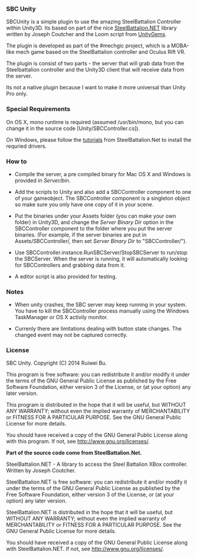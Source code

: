 ### SBC Unity

SBCUnity is a simple plugin to use the amazing SteelBattalion Controller within Unity3D. Its based on part of the nice [SteelBattalion.NET](http://steelbattalionnet.codeplex.com/) library written by Joseph Coutcher and the Loom script from [UnityGems](http://unitygems.com/threads/).

The plugin is developed as part of the #mechgic project, which is a MOBA-like mech game based on the SteelBattalion controller and Oculus Rift VR. 

The plugin is consist of two parts - the server that will grab data from the Steelbattalion controller and the Unity3D client that will receive data from the server. 

Its not a native plugin because I want to make it more universal than Unity Pro only.

### Special Requirements

On OS X, mono runtime is required (assumed /usr/bin/mono, but you can change it in the source code [Unity/SBCController.cs]).

On Windows, please follow the [tutorials](http://steelbattalionnet.codeplex.com/SourceControl/latest#readme.txt) from SteelBattalion.Net to install the requried drivers.

### How to 

* Compile the server, a pre compiled binary for Mac OS X and Windows is provided in _Server/bin_. 

* Add the scripts to Unity and also add a SBCController component to one of your gameobject. The SBCController component is a singleton object so make sure you only have one copy of it in your scene.

* Put the binaries under your Assets folder (you can make your own folder) in Unity3D, and change the _Server Binary Dir_ option in the SBCController component to the folder where you put the server binaries. (For example, if the server binaries are put in Assets/SBCController/, then set _Server Binary Dir_ to "SBCController/").

* Use SBCController.instance.RunSBCServer/StopSBCServer to run/stop the SBCServer. When the server is running, it will automatically looking for SBCControllers and grabbing data from it.

* A editor script is also provided for testing.

### Notes

* When unity crashes, the SBC server may keep running in your system. You have to kill the SBCController process manually using the Windows TaskManager or OS X activily monitor.

* Currenly there are limitations dealing with button state changes. The changed event may not be captured correctly. 

### License

SBC Unity. Copyright (C) 2014 Ruiwei Bu.

This program is free software: you can redistribute it and/or modify it under the terms of the GNU General Public License as published by the Free Software Foundation, either version 3 of the License, or (at your option) any later version.

This program is distributed in the hope that it will be useful, but WITHOUT ANY WARRANTY; without even the implied warranty of MERCHANTABILITY or FITNESS FOR A PARTICULAR PURPOSE.  See the GNU General Public License for more details.

You should have received a copy of the GNU General Public License along with this program.  If not, see <http://www.gnu.org/licenses/>.



__Part of the source code come from SteelBattalion.Net.__

SteelBattalion.NET - A library to access the Steel Battalion XBox controller.  Written by Joseph Coutcher.

SteelBattalion.NET is free software: you can redistribute it and/or modify it under the terms of the GNU General Public License as published by the Free Software Foundation, either version 3 of the License, or (at your option) any later version.  

SteelBattalion.NET is distributed in the hope that it will be useful, but WITHOUT ANY WARRANTY; without even the implied warranty of MERCHANTABILITY or FITNESS FOR A PARTICULAR PURPOSE.  See the GNU General Public License for more details.  

You should have received a copy of the GNU General Public License along with SteelBattalion.NET.  If not, see <http://www.gnu.org/licenses/>. 
